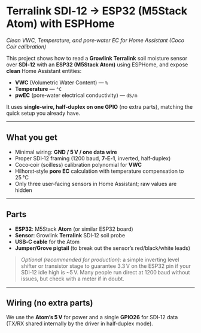 # Terralink SDI‑12 → ESP32 (M5Stack Atom) with ESPHome  
_Clean VWC, Temperature, and pore‑water EC for Home Assistant (Coco Coir calibration)_

This project shows how to read a **Growlink Terralink** soil moisture sensor over **SDI‑12** with an **ESP32 (M5Stack Atom)** using ESPHome, and expose **clean** Home Assistant entities:

- **VWC** (Volumetric Water Content) — `%`
- **Temperature** — `°C`
- **pwEC** (pore‑water electrical conductivity) — `dS/m`

It uses **single‑wire, half‑duplex on one GPIO** (no extra parts), matching the quick setup you already have.

---

## What you get

- Minimal wiring: **GND / 5 V / one data wire**
- Proper SDI‑12 framing (1200 baud, **7‑E‑1**, inverted, half‑duplex)
- Coco‑coir (soilless) calibration polynomial for **VWC**
- Hilhorst‑style **pore EC** calculation with temperature compensation to 25 °C
- Only three user‑facing sensors in Home Assistant; raw values are hidden

---

## Parts

- **ESP32**: M5Stack **Atom** (or similar ESP32 board)
- **Sensor**: Growlink **Terralink** SDI‑12 soil probe
- **USB‑C cable** for the Atom
- **Jumper/Grove pigtail** (to break out the sensor’s red/black/white leads)

> _Optional (recommended for production):_ a simple inverting level shifter or transistor stage to guarantee 3.3 V on the ESP32 pin if your SDI‑12 idle high is ~5 V. Many people run direct at 1200 baud without issues, but check with a meter if in doubt.

---

## Wiring (no extra parts)

We use the **Atom’s 5 V** for power and a single **GPIO26** for SDI‑12 data (TX/RX shared internally by the driver in half‑duplex mode).

